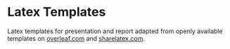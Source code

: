 # Latex Templates
Latex templates for presentation and report adapted from openly available templates on [overleaf.com](https://www.overleaf.com/) and [sharelatex.com](https://www.sharelatex.com/).
